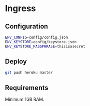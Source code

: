# Ingress

## Configuration

```sh
ENV_CONFIG=config/config.json
ENV_KEYSTORE=config/keystore.json
ENV_KEYSTORE_PASSPHRASE=thisisasecret
```

## Deploy

```sh
git push heroku master
```

## Requirements

Minimum 1GB RAM.
